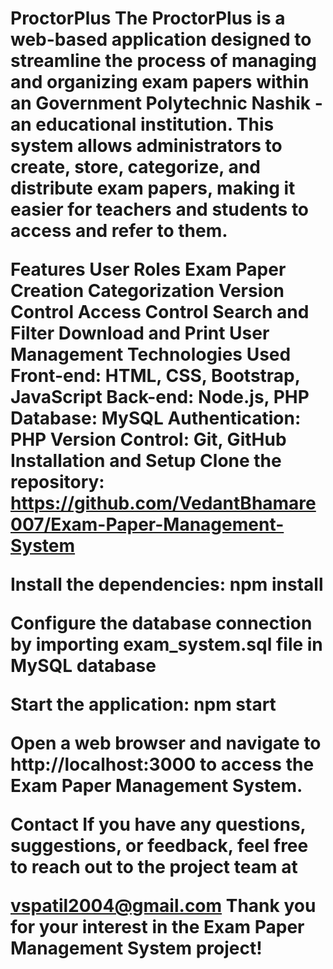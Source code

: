 <h1>ProctorPlus</h11>
The ProctorPlus is a web-based application designed to streamline the process of managing and organizing exam papers within an Government Polytechnic Nashik - an educational institution. This system allows administrators to create, store, categorize, and distribute exam papers, making it easier for teachers and students to access and refer to them.

Features
User Roles
Exam Paper Creation
Categorization
Version Control
Access Control
Search and Filter
Download and Print
User Management
Technologies Used
Front-end: HTML, CSS, Bootstrap, JavaScript
Back-end: Node.js, PHP
Database: MySQL
Authentication: PHP
Version Control: Git, GitHub
Installation and Setup
Clone the repository: https://github.com/VedantBhamare007/Exam-Paper-Management-System

Install the dependencies: npm install

Configure the database connection by importing exam_system.sql file in MySQL database

Start the application: npm start

Open a web browser and navigate to http://localhost:3000 to access the Exam Paper Management System.

Contact
If you have any questions, suggestions, or feedback, feel free to reach out to the project team at

vspatil2004@gmail.com
Thank you for your interest in the Exam Paper Management System project!
